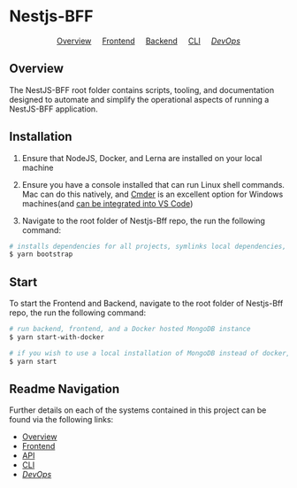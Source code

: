 # Nestjs-BFF

<p align="center">
  <a href="README.md">Overview</a>
  &nbsp;&nbsp;&nbsp;
	<a href="frontend/README.md">Frontend</a>
  &nbsp;&nbsp;&nbsp;
	<a href="backend/README.md">Backend</a>
  &nbsp;&nbsp;&nbsp;
	<a href="cli/README.md">CLI</a>
  &nbsp;&nbsp;&nbsp;
	<i><a href="DEVOPS.md">DevOps</a></i>
</p>

## Overview

The NestJS-BFF root folder contains scripts, tooling, and documentation designed to automate and simplify the operational aspects of running a NestJS-BFF application.

## Installation

1.  Ensure that NodeJS, Docker, and Lerna are installed on your local machine

2.  Ensure you have a console installed that can run
    Linux shell commands. Mac can do this natively, and [Cmder](http://cmder.net) is an excellent option for Windows machines(and [can be integrated into VS Code](https://github.com/cmderdev/cmder/wiki/Seamless-VS-Code-Integration))

3.  Navigate to the root folder of Nestjs-Bff repo, the run the following command:

```bash
# installs dependencies for all projects, symlinks local dependencies, and compiles the typescript
$ yarn bootstrap

```

## Start

To start the Frontend and Backend, navigate to the root folder of Nestjs-Bff repo, the run the following command:

```bash
# run backend, frontend, and a Docker hosted MongoDB instance
$ yarn start-with-docker

# if you wish to use a local installation of MongoDB instead of docker, you can use the following command instead
$ yarn start


```

## Readme Navigation

Further details on each of the systems contained in this project can be found via the following links:

- [Overview](README.md)
- [Frontend](frontend/README.md)
- [API](backend/README.md)
- [CLI](cli/README.md)
- _[DevOps](DEVOPS.md)_
